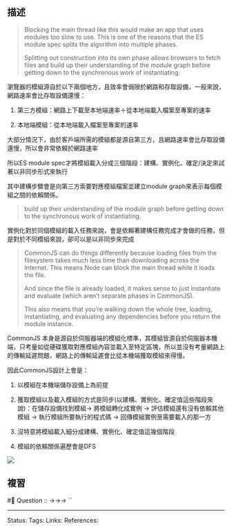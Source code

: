 ## 描述

> Blocking the main thread like this would make an app that uses modules too slow to use. This is one of the reasons that the ES module spec splits the algorithm into multiple phases. 
> 
> Splitting out construction into its own phase allows browsers to fetch files and build up their understanding of the module graph before getting down to the synchronous work of instantiating.


瀏覽器的模組源自於以下兩個地方，且效率會侷限於網路和存取設備，一般來說，網路速率會比存取設備還慢：

1.  第三方模組：網路上下載至本地端速率＋從本地端載入檔案至專案的速率
    
2.  本地端模組：從本地端載入檔案至專案的速率
    

大部分情況下，由於客戶端所需的模組都是源自第三方，且網路速率會比存取設備還慢，所以會非常依賴於網路速率

所以ES module spec才將模組載入分成三個階段：建構、實例化、確定/決定來試著以非同步形式來執行

其中建構步驟會是向第三方索要對應模組檔案並建立module graph來表示每個模組之間的依賴關係。

> build up their understanding of the module graph before getting down to the synchronous work of instantiating.

實例化對於同個模組的載入任務來說，會是依賴著建構任務完成才會做的任務，但是對於不同模組來說，卻可以是以非同步來完成


> CommonJS can do things differently because loading files from the filesystem takes much less time than downloading across the Internet. This means Node can block the main thread while it loads the file. 
> 
> And since the file is already loaded, it makes sense to just instantiate and evaluate (which aren’t separate phases in CommonJS). 
> 
> This also means that you’re walking down the whole tree, loading, instantiating, and evaluating any dependencies before you return the module instance.

CommonJS 本身是源自於伺服器端的模組化標準，其模組皆源自於伺服器本機端，只考量如從硬碟獲取對應模組內容並載入至特定區塊，所以並沒有考量網路上的傳輸延遲問題，網路上的傳輸延遲會比從本機端獲取模組來得慢。

因此CommonJS設計上會是：

1.  以模組在本機端儲存設備上為前提
    
2.  獲取模組以及載入模組的方式是同步(以建構、實例化、確定值這些階段來說)：在儲存設備找到模組→ 將模組轉化成實例 → 評估模組還有沒有依賴其他模組 → 執行模組所要執行的程式碼 → 回傳模組實例至需要載入的那一方
    
3.  沒特意將模組載入細分成建構、實例化、確定值這幾個階段
    
4.  模組的依賴關係遍歷會是DFS



![](https://hacks.mozilla.org/files/2018/03/12_cjs_require-768x457.png)
## 複習
#🧠 Question :: ->->-> ``

---
Status: 
Tags:
Links:
References: